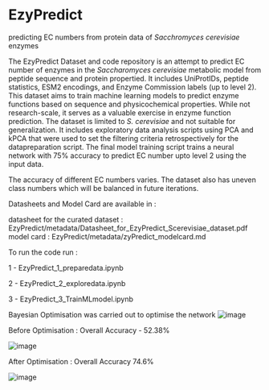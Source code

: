 # EzyPredict
predicting EC numbers from protein data of _Sacchromyces cerevisiae_ enzymes

The EzyPredict Dataset and code repository is an attempt to predict EC number of enzymes in the _Saccharomyces cerevisiae_ metabolic model from peptide sequence and protein propertied. It includes UniProtIDs, peptide statistics, ESM2 encodings, and Enzyme Commission labels (up to level 2). This dataset aims to train machine learning models to predict enzyme functions based on sequence and physicochemical properties. While not research-scale, it serves as a valuable exercise in enzyme function prediction. The dataset is limited to _S. cerevisiae_ and not suitable for generalization. It includes exploratory data analysis scripts using PCA and kPCA that were used to set the filtering criteria retrospectively for the datapreparation script. The final model training script trains a neural network with 75% accuracy to predict EC number upto level 2 using the input data.

The accuracy of different EC numbers varies. The dataset also has uneven class numbers which will be balanced in future iterations.




Datasheets and Model Card are available in :

datasheet for the curated dataset : EzyPredict/metadata/Datasheet_for_EzyPredict_Scerevisiae_dataset.pdf
model card : EzyPredict/metadata/zyPredict_modelcard.md

To run the code run :

1 - EzyPredict_1_preparedata.ipynb

2 - EzyPredict_2_exploredata.ipynb

3 - EzyPredict_3_TrainMLmodel.ipynb


Bayesian Optimisation was carried out to optimise the network
![image](https://github.com/simranolak/EzyPredict/assets/19653603/b37aace2-3889-4117-a531-e0bbc5144ce0)


Before Optimisation : Overall Accuracy - 52.38%


![image](https://github.com/simranolak/EzyPredict/assets/19653603/a1d38423-f72b-4691-99ea-f5580596ba99)


After Optimisation : Overall Accuracy 74.6%

![image](https://github.com/simranolak/EzyPredict/assets/19653603/ecab7158-2b7d-4e26-9ec0-7683ecc5a671)



